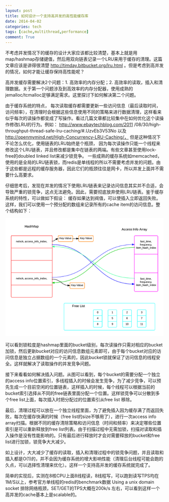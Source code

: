 ```yaml
---
layout: post
title: 如何设计一个支持高并发的高性能缓存库
date: 2014-04-02
categories: tech
tags: [cache,multithread,performance]
comment: True
---
```


不考虑并发情况下的缓存的设计大家应该都比较清楚，基本上就是用map/hashmap存储键值，然后用双向链表记录一个LRU来用于缓存的清理。这篇文章应该是讲得很清楚 http://timday.bitbucket.org/lru.html 。但是考虑到高并发的情况，如何才能让缓存保持高性能呢？

高并发缓存需要解决2个问题：1. 高效率的内存分配；2. 高效率的读取，插入和清理数据。关于第一个问题涉及到高效率的内存分配器，使用成熟的jemalloc/tcmalloc足够满足需求。这里探讨下如何解决第二个问题。

由于缓存系统的特点， 每次读取缓存都需要更新一些访问信息（最后读取时间，访问频率），在清理时会根据这些信息使用不同的策略来进行数据清理，这样看来似乎每次的读操作都变成了写操作。看过几篇文章都比较集中在如何优化这个读操作修改LRU的行为。例如： http://www.ebaytechblog.com/2011 /08/30/high-throughput-thread-safe-lru-caching/#.UzvEb3V53No 以及 http://openmymind.net/High-Concurrency-LRU-Caching/， 但是这种情况下不论怎么优化，使用链表的LRU始终是个瓶颈， 因为每次读操作只能一个线程来修改这个LRU链表，并且修改都是集中在链表的两端。有些文章甚至使用lock-free的doubled linked list来减少锁竞争。 一些成熟的缓存系统如memcached，使用的是全局的LRU链表锁，而redis是单线程的所以不需要考虑并发的问题。由于这些都是远程的缓存服务器，因此它们的瓶颈往往是网卡，所以并发上面并不需要什么高要求。

仔细思考后，发现在并发的情况下使用LRU链表来记录访问信息其实并不合适，会导致严重的锁竞争，这点无法避免。因此，需要彻底放弃使用LRU链表。鉴于缓存系统的特性，可以做如下假设： 缓存如果达到阀值，可以使插入立即返回失败。这样，我们可以使用一个预分配的数组来记录所有的cache item的访问信息。整个结构如下：

![](/img/cache-arch-for-multi-thread.png)

可以看到锁粒度是hashmap里面的bucket级别，每次读操作只需对相应的bucket加锁，然后更新bucket对应的访问信息数组元素即可，由于每个bucket对应的访问信息是独立占据数组的一个元素的，因此bucket锁就保证了访问信息的线程安全。这样就解决了读取操作的并发竞争问题。

接下来看看如何解决插入问题。从图可以看到，每个bucket的需要分配一个独立的access info位置索引，多线程插入的时候会发生竞争，为了减少竞争，可以预先生成一个目前空闲的位置链表，这样插入的时候，每个线程可以根据当前的 bucket索引选择从不同的free链表里面分配一个位置。这样锁竞争可以分散到多个free list上面，每次插入时把分配过的位置索引从free list 移除。

最后，清理过程可以放在一个独立线程里面，为了避免插入因为缓存满了而返回失败，每次在缓存快满的时候（free list的size不够用了），进行一次access info array扫描。根据不同的缓存清除策略和访问信息（时间和频率）来决定哪些位置索引是可以重新释放到free list列表。由于扫描过程中无需加锁，扫描对读取和插入操作是没有性能影响的。只有最后进行释放时才会对需要释放的bucket和free list进行加锁，锁竞争大大减少。

如上设计，大大减少了缓存的读取，插入和清理过程中的锁竞争问题，并且读取和插入都是O(1)的，并不会因为缓存系统的增大影响性能（清理后台线程可能会跑的久点，可以选择性清理来优化）。这样一个支持高并发的缓存系统就完成了。

简单的实现后，实测在8核CPU上面8线程读，8线程写，可以跑到读写TPS均在1M/S以上，参考官方单线程的redis的benchmark数据 Using a unix domain socket 排除网络瓶颈，SET/GET的TPS大概在200k/s 左右，可以看到这样一个高并发的cache基本上是scalable的。